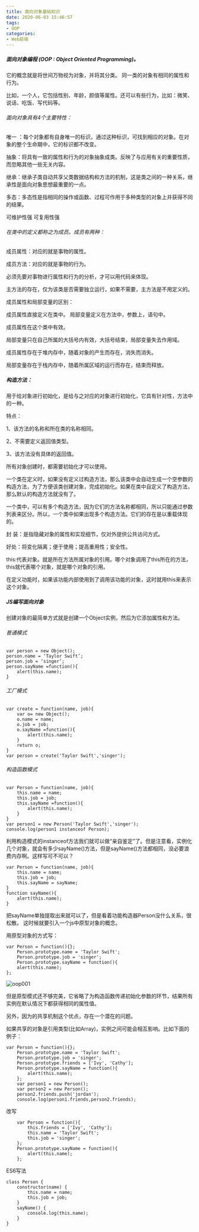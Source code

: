 ```yaml
---
title: 面向对象基础知识
date: 2020-06-03 15:46:57
tags:
- OOP
categories:
- Web前端
---
```

##### 面向对象编程 (OOP : Object Oriented Programming)。
它的概念就是将世间万物视为对象，并将其分类。
同一类的对象有相同的属性和行为。
<!--more-->
比如，一个人，它包括性别、年龄，颜值等属性。还可以有些行为，比如：微笑、说话、吃饭、写代码等。

###### 面向对象具有4个主要特性：
唯一 ：每个对象都有自身唯一的标识，通过这种标识，可找到相应的对象。在对象的整个生命期中，它的标识都不改变。

抽象：将具有一致的属性和行为的对象抽象成类。反映了与应用有关的重要性质，而忽略其他一些无关内容。

继承：继承子类自动共享父类数据结构和方法的机制，这是类之间的一种关系，继承性是面向对象思想最重要的一点。

多态：多态性是指相同的操作或函数、过程可作用于多种类型的对象上并获得不同的结果。

可维护性强
可复用性强
<br />


###### 在类中的定义都称之为成员。成员有两种：

成员属性：对应的就是事物的属性。

成员方法：对应的就是事物的行为。

必须先要对事物进行属性和行为的分析，才可以用代码来体现。

主方法的存在，仅为该类是否需要独立运行，如果不需要，主方法是不用定义的。

成员属性和局部变量的区别：

成员属性直接定义在类中。 局部变量定义在方法中，参数上，语句中。

成员属性在这个类中有效。

局部变量只在自己所属的大括号内有效，大括号结束，局部变量失去作用域。

成员属性存在于堆内存中，随着对象的产生而存在，消失而消失。

局部变量存在于栈内存中，随着所属区域的运行而存在，结束而释放。

##### 构造方法：
用于给对象进行初始化，是给与之对应的对象进行初始化，它具有针对性，方法中的一种。

特点：

1、该方法的名称和所在类的名称相同。

2、不需要定义返回值类型。

3、该方法没有具体的返回值。

所有对象创建时，都需要初始化才可以使用。

一个类在定义时，如果没有定义过构造方法，那么该类中会自动生成一个空参数的构造方法，为了方便该类创建对象，完成初始化。如果在类中自定义了构造方法，那么默认的构造方法就没有了。

一个类中，可以有多个构造方法，因为它们的方法名称都相同，所以只能通过参数列表来区分。所以，一个类中如果出现多个构造方法。它们的存在是以重载体现的。

封 装：是指隐藏对象的属性和实现细节，仅对外提供公共访问方式。

好处：将变化隔离；便于使用；提高重用性；安全性。

this:代表对象。就是所在方法所属对象的引用。哪个对象调用了this所在的方法，this就代表哪个对象，就是哪个对象的引用。

在定义功能时，如果该功能内部使用到了调用该功能的对象，这时就用this来表示这个对象。


##### JS编写面向对象
创建对象的最简单方式就是创建一个Object实例，然后为它添加属性和方法。
###### 普通模式
```
var person = new Object();
person.name = ‘Taylor Swift’;
person.job = ‘singer’;
person.sayName =function(){
    alert(this.name);
}
```
###### 工厂模式
```
var create = function(name, job){
    var o= new Object();
    o.name = name;
    o.job = job;
    o.sayName =function(){
        alert(this.name);
    }
    return o;
}
var person = create('Taylor Swift','singer');
```
###### 构造函数模式
```
var Person = function(name, job){
    this.name = name;
    this.job = job;
    this.sayName =function(){
        alert(this.name);
    }
}
var person1 = new Person('Taylor Swift','singer');
console.log(person1 instanceof Person);
```
利用构造模式的instanceof方法我们就可以做“亲自鉴定”了。但是注意看，实例化几个对象，就会有多少sayName()方法，但是sayName()方法都相同，没必要浪费内存啊。这样写可不可以？
```
var Person = function(name, job){
    this.name = name;
    this.job = job;
    this.sayName = sayName;
}
function sayName(){
    alert(this.name);
}
```
把sayName单独提取出来就可以了，但是看着功能构造器Person没什么关系，很松散。
这时候就要引入一个js中原型对象的概念。

用原型对象的方式写：
```
var Person = function(){};
    Person.prototype.name = 'Taylor Swift';
    Person.prototype.job = 'singer';
    Person.prototype.sayName = function(){
    alert(this.name);
};
```
![oop001](http://alivnram-test.oss-cn-beijing.aliyuncs.com/alivnblog/oop001.jpg)

但是原型模式还不够完美，它省略了为构造函数传递初始化参数的环节，结果所有实例在默认情况下都获得相同的属性值。

另外，因为的共享机制这个优点，存在一个潜在的问题。

如果共享的对象是引用类型(比如Array)，实例之间可能会相互影响。比如下面的例子：
```
var Person = function(){};
    Person.prototype.name = 'Taylor Swift';
    Person.prototype.job = 'singer';
    Person.prototype.friends = ['Ivy', 'Cathy'];
    Person.prototype.sayName = function(){
        alert(this.name);
    };
    var person1 = new Person();
    var person2 = new Person();
    person2.friends.push('jordan');
    console.log(person1.friends,person2.friends);
```
改写
```
    var Person = function(){
        this.friends = ['Ivy', 'Cathy'];
        this.name = 'Taylor Swift';
        this.job = 'singer';
    };
    Person.prototype.sayName = function(){
        alert(this.name);
    };
```
ES6写法
```
class Person {
    constructor(name) {
        this.name = name;
        this.job = job;
    }
    sayName() {
        console.log(this.name);
    }
}
```
